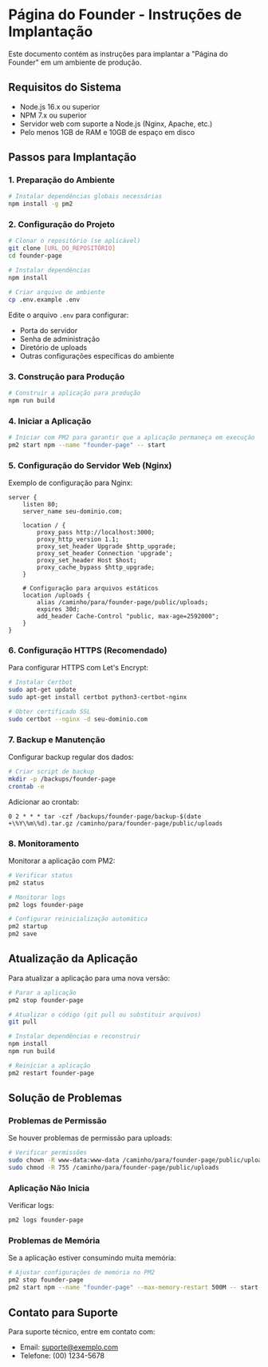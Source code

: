 # Página do Founder - Instruções de Implantação

Este documento contém as instruções para implantar a "Página do Founder" em um ambiente de produção.

## Requisitos do Sistema

- Node.js 16.x ou superior
- NPM 7.x ou superior
- Servidor web com suporte a Node.js (Nginx, Apache, etc.)
- Pelo menos 1GB de RAM e 10GB de espaço em disco

## Passos para Implantação

### 1. Preparação do Ambiente

```bash
# Instalar dependências globais necessárias
npm install -g pm2
```

### 2. Configuração do Projeto

```bash
# Clonar o repositório (se aplicável)
git clone [URL_DO_REPOSITÓRIO]
cd founder-page

# Instalar dependências
npm install

# Criar arquivo de ambiente
cp .env.example .env
```

Edite o arquivo `.env` para configurar:
- Porta do servidor
- Senha de administração
- Diretório de uploads
- Outras configurações específicas do ambiente

### 3. Construção para Produção

```bash
# Construir a aplicação para produção
npm run build
```

### 4. Iniciar a Aplicação

```bash
# Iniciar com PM2 para garantir que a aplicação permaneça em execução
pm2 start npm --name "founder-page" -- start
```

### 5. Configuração do Servidor Web (Nginx)

Exemplo de configuração para Nginx:

```nginx
server {
    listen 80;
    server_name seu-dominio.com;

    location / {
        proxy_pass http://localhost:3000;
        proxy_http_version 1.1;
        proxy_set_header Upgrade $http_upgrade;
        proxy_set_header Connection 'upgrade';
        proxy_set_header Host $host;
        proxy_cache_bypass $http_upgrade;
    }

    # Configuração para arquivos estáticos
    location /uploads {
        alias /caminho/para/founder-page/public/uploads;
        expires 30d;
        add_header Cache-Control "public, max-age=2592000";
    }
}
```

### 6. Configuração HTTPS (Recomendado)

Para configurar HTTPS com Let's Encrypt:

```bash
# Instalar Certbot
sudo apt-get update
sudo apt-get install certbot python3-certbot-nginx

# Obter certificado SSL
sudo certbot --nginx -d seu-dominio.com
```

### 7. Backup e Manutenção

Configurar backup regular dos dados:

```bash
# Criar script de backup
mkdir -p /backups/founder-page
crontab -e
```

Adicionar ao crontab:
```
0 2 * * * tar -czf /backups/founder-page/backup-$(date +\%Y\%m\%d).tar.gz /caminho/para/founder-page/public/uploads
```

### 8. Monitoramento

Monitorar a aplicação com PM2:

```bash
# Verificar status
pm2 status

# Monitorar logs
pm2 logs founder-page

# Configurar reinicialização automática
pm2 startup
pm2 save
```

## Atualização da Aplicação

Para atualizar a aplicação para uma nova versão:

```bash
# Parar a aplicação
pm2 stop founder-page

# Atualizar o código (git pull ou substituir arquivos)
git pull

# Instalar dependências e reconstruir
npm install
npm run build

# Reiniciar a aplicação
pm2 restart founder-page
```

## Solução de Problemas

### Problemas de Permissão

Se houver problemas de permissão para uploads:

```bash
# Verificar permissões
sudo chown -R www-data:www-data /caminho/para/founder-page/public/uploads
sudo chmod -R 755 /caminho/para/founder-page/public/uploads
```

### Aplicação Não Inicia

Verificar logs:

```bash
pm2 logs founder-page
```

### Problemas de Memória

Se a aplicação estiver consumindo muita memória:

```bash
# Ajustar configurações de memória no PM2
pm2 stop founder-page
pm2 start npm --name "founder-page" --max-memory-restart 500M -- start
```

## Contato para Suporte

Para suporte técnico, entre em contato com:
- Email: suporte@exemplo.com
- Telefone: (00) 1234-5678
